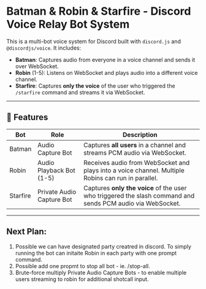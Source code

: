 #  Batman & Robin &  Starfire - Discord Voice Relay Bot System

This is a multi-bot voice system for Discord built with `discord.js` and `@discordjs/voice`. It includes:

- **Batman**: Captures audio from everyone in a voice channel and sends it over WebSocket.
- **Robin** (1-5): Listens on WebSocket and plays audio into a different voice channel.
- **Starfire**: Captures **only the voice** of the user who triggered the `/starfire` command and streams it via WebSocket.

---

## 🔧 Features

| Bot      | Role                           | Description |
|----------|--------------------------------|-------------|
|  Batman   | Audio Capture Bot             | Captures **all users** in a channel and streams PCM audio via WebSocket. |
|  Robin   | Audio Playback Bot (1-5)       | Receives audio from WebSocket and plays into a voice channel. Multiple Robins can run in parallel. |
|  Starfire | Private Audio Capture Bot     | Captures **only the voice** of the user who triggered the slash command and sends PCM audio via WebSocket. |

---

## Next Plan:

1. Possible we can have designated party creatred in discord. To simply running the bot can initaite Robin in each party with one prompt command.
2. Possible add one propmt to stop all bot - ie. /stop-all.
3. Brute-force multiply Private Audio Capture Bots - to enable multiple users streaming to robin for additional shotcall input. 

